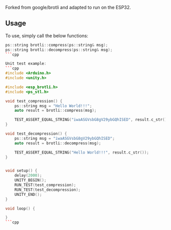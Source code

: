 Forked from google/brotli and adapted to run on the ESP32.

## Usage
To use, simply call the below functions:
```cpp 
ps::string brotli::compress(ps::string& msg);
ps::string brotli::decompress(ps::string& msg);
```cpp

Unit test example:
```cpp
#include <Arduino.h>
#include <unity.h>

#include <esp_brotli.h>
#include <ps_stl.h>

void test_compression() {
    ps::string msg = "Hello World!!!";
    auto result = brotli::compress(msg);

    TEST_ASSERT_EQUAL_STRING("iwaASGVsbG8gV29ybGQhISED", result.c_str());
}

void test_decompression() {
    ps::string msg = "iwaASGVsbG8gV29ybGQhISED";
    auto result = brotli::decompress(msg);

    TEST_ASSERT_EQUAL_STRING("Hello World!!!", result.c_str());
}


void setup() {
    delay(2000);
    UNITY_BEGIN();
    RUN_TEST(test_compression);
    RUN_TEST(test_decompression);
    UNITY_END();
}

void loop() {

}
```cpp